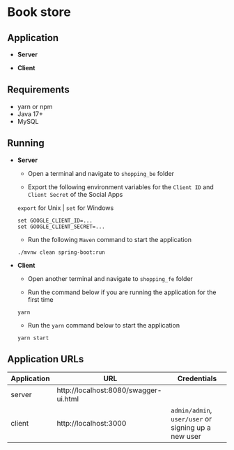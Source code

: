 # Book store

## Application

- **Server**

- **Client**

## Requirements

- yarn or npm
- Java 17+
- MySQL

## Running

- **Server**

    - Open a terminal and navigate to `shopping_be` folder

    - Export the following environment variables for the `Client ID` and `Client Secret` of the Social Apps

    `export` for Unix | `set` for Windows
    ```
    set GOOGLE_CLIENT_ID=...
    set GOOGLE_CLIENT_SECRET=...
    ```

    - Run the following `Maven` command to start the application
    ```
    ./mvnw clean spring-boot:run
    ```

- **Client**

    - Open another terminal and navigate to `shopping_fe` folder

    - Run the command below if you are running the application for the first time
    ```
    yarn
    ```

    - Run the `yarn` command below to start the application
    ```
    yarn start
    ```

## Application URLs

| Application  | URL                                   | Credentials                                         |
| ------------ | ------------------------------------- | --------------------------------------------------- |
| server       | http://localhost:8080/swagger-ui.html |                                                     |
| client       | http://localhost:3000                 | `admin/admin`, `user/user` or signing up a new user |